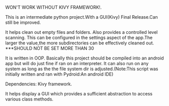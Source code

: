 WON'T WORK WITHOUT KIVY FRAMEWORK!.

This is an intermediate python project.With a GUI(Kivy)
Final Release.Can still be improved.

It helps clean out empty files and folders. Also provides a controlled level scanning.
This can be configured in the settings aspect of the app.The larger the value,the more subdirectories can be effectively cleaned out.
***SHOULD NOT BE SET MORE THAN 30

It is written in OOP.
Basically this project should be compiled into an android app but will do just fine if ran on an interpreter.
It can also run on any system as long as the the file system dir is adjusted.(Note:This script was initially written and ran with Pydroid:An android IDE)

Dependencies:
Kivy framework.

It helps display a GUI which provides a sufficient abstraction to access various class methods.
